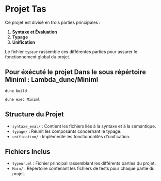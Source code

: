 # Projet Tas

Ce projet est divisé en trois parties principales :

1. **Syntaxe et Évaluation**
2. **Typage**
3. **Unification**

Le fichier `typeur` rassemble ces différentes parties pour assurer le fonctionnement global du projet.

## Pour éxécuté le projet Dans le sous répértoire  Miniml : Lambda_dune/Miniml 
````
dune build 
````
````
dune exec Miniml 
````

## Structure du Projet
- `syntaxe_eval/` : Contient les fichiers liés à la syntaxe et à la sémantique.
- `typage/` : Réunit les composants concernant le typage.
- `unification/` : Implémente les fonctionnalités d'unification.

## Fichiers Inclus
- `typeur.ml` : Fichier principal rassemblant les différents parties du projet.
- `Main/` : Répertoire contenant les fichiers de tests pour chaque partie du projet.

